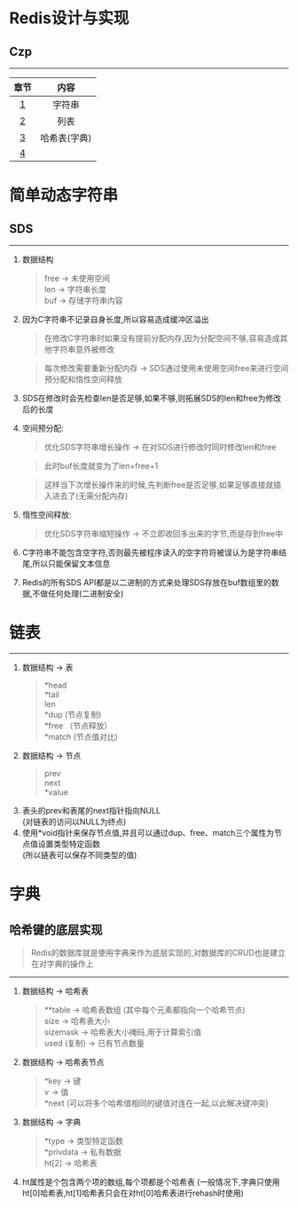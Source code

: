 # Redis设计与实现
## Czp
---

章节 | 内容
:---: | :---:
[1](#简单动态字符串) | 字符串
[2](#链表) | 列表
[3](#字典) | 哈希表(字典)
[4](#跳跃表) | 

# 简单动态字符串
## SDS
---

1. 数据结构
   > free   → 未使用空间   
   > len   → 字符串长度   
   > buf   → 存储字符串内容   
2. 因为C字符串不记录自身长度,所以容易造成缓冲区溢出
   > 在修改C字符串时如果没有提前分配内存,因为分配空间不够,容易造成其他字符串意外被修改   

   > 每次修改需要重新分配内存 → SDS通过使用未使用空间free来进行空间预分配和惰性空间释放   
3. SDS在修改时会先检查len是否足够,如果不够,则拓展SDS的len和free为修改后的长度
4. 空间预分配:
   > 优化SDS字符串增长操作 → 在对SDS进行修改时同时修改len和free   
   
   > 此时buf长度就变为了len+free+1
   
   > 这样当下次增长操作来的时候,先判断free是否足够,如果足够直接就插入进去了(无需分配内存)
5. 惰性空间释放:
   > 优化SDS字符串缩短操作 → 不立即收回多出来的字节,而是存到free中
6. C字符串不能包含空字符,否则最先被程序读入的空字符将被误认为是字符串结尾,所以只能保留文本信息
7. Redis的所有SDS API都是以二进制的方式来处理SDS存放在buf数组里的数据,不做任何处理(二进制安全)

# 链表
---

1. 数据结构 → 表
   > *head   
   > *tail   
   > len   
   > *dup   (节点复制)   
   > *free   （节点释放）  
   > *match   (节点值对比)   
2. 数据结构 → 节点   
   > prev   
   > next   
   > *value   
3. 表头的prev和表尾的next指针指向NULL   
   (对链表的访问以NULL为终点)
4. 使用*void指针来保存节点值,并且可以通过dup、free、match三个属性为节点值设置类型特定函数   
   (所以链表可以保存不同类型的值)

# 字典
## 哈希键的底层实现
> Redis的数据库就是使用字典来作为底层实现的,对数据库的CRUD也是建立在对字典的操作上   
---

1. 数据结构 → 哈希表   
   > **table   → 哈希表数组   (其中每个元素都指向一个哈希节点)   
   > size   → 哈希表大小   
   > sizemask   → 哈希表大小掩码,用于计算索引值   
   > used   (复制)   → 已有节点数量   
2. 数据结构 → 哈希表节点
   > *key   → 键   
   > v   → 值   
   > *next   (可以将多个哈希值相同的键值对连在一起,以此解决键冲突)   
3. 数据结构 → 字典   
   > *type   → 类型特定函数   
   > *privdata   → 私有数据   
   > ht[2]   → 哈希表   
4. ht属性是个包含两个项的数组,每个项都是个哈希表
   (一般情况下,字典只使用ht[0]哈希表,ht[1]哈希表只会在对ht[0]哈希表进行rehash时使用)
